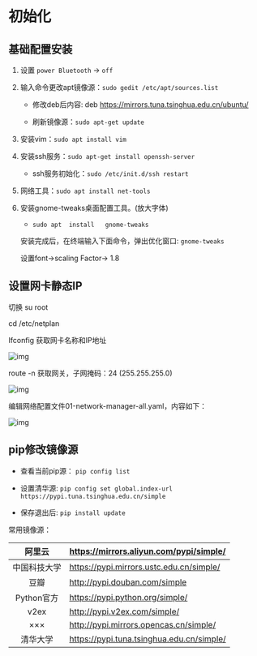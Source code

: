 # 初始化

## 基础配置安装

1. 设置 `power Bluetooth` -> `off`

2. 输入命令更改apt镜像源：`sudo gedit /etc/apt/sources.list`

	- 修改deb后内容: deb https://mirrors.tuna.tsinghua.edu.cn/ubuntu/

	- 刷新镜像源：`sudo apt-get update` 

3. 安装vim：`sudo apt install vim`

4. 安装ssh服务：`sudo apt-get install openssh-server`
	- ssh服务初始化：`sudo /etc/init.d/ssh restart`



5. 网络工具：`sudo apt install net-tools`	

6. 安装gnome-tweaks桌面配置工具。(放大字体)

	- `sudo apt  install   gnome-tweaks`

	安装完成后，在终端输入下面命令，弹出优化窗口: `gnome-tweaks`

	设置font->scaling Factor-> 1.8

	

## 设置网卡静态IP

切换 su root

cd /etc/netplan

Ifconfig	获取网卡名称和IP地址

![img](file:///C:\Users\23606\AppData\Local\Temp\ksohtml15132\wps1.jpg)

route -n	获取网关，子网掩码：24 (255.255.255.0)

![img](file:///C:\Users\23606\AppData\Local\Temp\ksohtml15132\wps2.jpg)

编辑网络配置文件01-network-manager-all.yaml，内容如下：

![img](file:///C:\Users\23606\AppData\Local\Temp\ksohtml15132\wps3.jpg)





## pip修改镜像源

- 查看当前pip源： `pip config list`

- 设置清华源: `pip config set global.index-url https://pypi.tuna.tsinghua.edu.cn/simple`

- 保存退出后: `pip install update`

常用镜像源：

|    阿里云    | https://mirrors.aliyun.com/pypi/simple/   |
| :----------: | ----------------------------------------- |
| 中国科技大学 | https://pypi.mirrors.ustc.edu.cn/simple/  |
|     豆瓣     | http://pypi.douban.com/simple             |
|  Python官方  | https://pypi.python.org/simple/           |
|     v2ex     | http://pypi.v2ex.com/simple/              |
|     ×××      | http://pypi.mirrors.opencas.cn/simple/    |
|   清华大学   | https://pypi.tuna.tsinghua.edu.cn/simple/ |